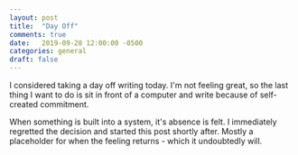 ```yaml
---
layout: post
title:  "Day Off"
comments: true
date:   2019-09-28 12:00:00 -0500
categories: general
draft: false
---
```


I considered taking a day off writing today. I'm not feeling great, so the last thing I want to do is sit in front of a computer and write because of self-created commitment. 

When something is built into a system, it's absence is felt. I immediately regretted the decision and started this post shortly after. Mostly a placeholder for when the feeling returns - which it undoubtedly will.